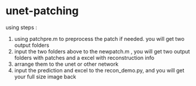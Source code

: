 # unet-patching
using steps :
1. using patchpre.m to preprocess the patch if needed.  you will get two output folders
2. input the two folders above to the newpatch.m , you will get two output folders with patches and a excel with reconstruction info
3. arrange them to the unet or other network
4. input the prediction and excel to the recon_demo.py, and you will get your full size image back
